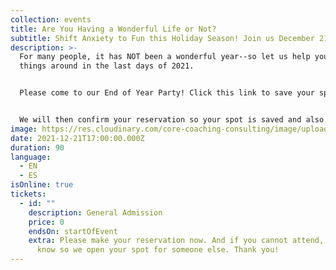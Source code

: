 ```yaml
---
collection: events
title: Are You Having a Wonderful Life or Not?
subtitle: Shift Anxiety to Fun this Holiday Season! Join us December 21 @ Noon ET
description: >-
  For many people, it has NOT been a wonderful year--so let us help you turn
  things around in the last days of 2021. 


  Please come to our End of Year Party! Click this link to save your space for this Free Event.  <https://us02web.zoom.us/j/88264689878?pwd=UFhGMDZuQzh6RXltVjgrU1IwazVOZz09>


  We will then confirm your reservation so your spot is saved and also send you a booklet so you can get the most out of our time together. See you very soon.
image: https://res.cloudinary.com/core-coaching-consulting/image/upload/v1638623723/Wonderful_Life_qudxqi.png
date: 2021-12-21T17:00:00.000Z
duration: 90
language:
  - EN
  - ES
isOnline: true
tickets:
  - id: ""
    description: General Admission
    price: 0
    endsOn: startOfEvent
    extra: Please make your reservation now. And if you cannot attend, please let us
      know so we open your spot for someone else. Thank you!
---
```

